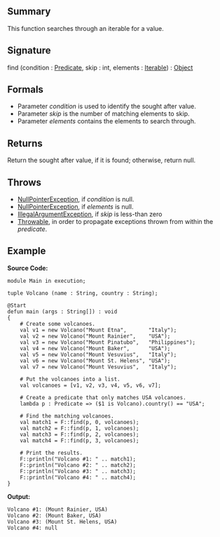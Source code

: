 ## Summary

This function searches through an iterable for a value.

## Signature

find (condition : [Predicate](https://mackenzie-high.github.io/autumn/javadoc/autumn/util/functors/Predicate.html), skip : int, elements : [Iterable](https://docs.oracle.com/javase/7/docs/api/java/lang/Iterable.html)) : [Object](https://docs.oracle.com/javase/7/docs/api/java/lang/Object.html)

## Formals

+ Parameter <i>condition</i> is used to identify the sought after value.
+ Parameter <i>skip</i> is the number of matching elements to skip.
+ Parameter <i>elements</i> contains the elements to search through.

## Returns

Return the sought after value, if it is found; otherwise, return null.

## Throws

+ [NullPointerException](https://docs.oracle.com/javase/7/docs/api/java/lang/NullPointerException.html), if <i>condition</i> is null.
+ [NullPointerException](https://docs.oracle.com/javase/7/docs/api/java/lang/NullPointerException.html), if <i>elements</i> is null.
+ [IllegalArgumentException](https://docs.oracle.com/javase/7/docs/api/java/lang/IllegalArgumentException.html), if <i>skip</i> is less-than zero
+ [Throwable](https://docs.oracle.com/javase/7/docs/api/java/lang/Throwable.html), in order to propagate exceptions thrown from within the <i>predicate</i>.

## Example

**Source Code:**

```plain
module Main in execution;

tuple Volcano (name : String, country : String);

@Start
defun main (args : String[]) : void
{
    # Create some volcanoes. 
    val v1 = new Volcano("Mount Etna",       "Italy");
    val v2 = new Volcano("Mount Rainier",    "USA");
    val v3 = new Volcano("Mount Pinatubo",   "Philippines");
    val v4 = new Volcano("Mount Baker",      "USA");
    val v5 = new Volcano("Mount Vesuvius",   "Italy");
    val v6 = new Volcano("Mount St. Helens", "USA");
    val v7 = new Volcano("Mount Vesuvius",   "Italy");
   
    # Put the volcanoes into a list. 
    val volcanoes = [v1, v2, v3, v4, v5, v6, v7];

    # Create a predicate that only matches USA volcanoes.
    lambda p : Predicate => ($1 is Volcano).country() == "USA";

    # Find the matching volcanoes.
    val match1 = F::find(p, 0, volcanoes);
    val match2 = F::find(p, 1, volcanoes);
    val match3 = F::find(p, 2, volcanoes);
    val match4 = F::find(p, 3, volcanoes);

    # Print the results.
    F::println("Volcano #1: " .. match1);
    F::println("Volcano #2: " .. match2);
    F::println("Volcano #3: " .. match3);
    F::println("Volcano #4: " .. match4);
}
```

**Output:**

```plain
Volcano #1: (Mount Rainier, USA)
Volcano #2: (Mount Baker, USA)
Volcano #3: (Mount St. Helens, USA)
Volcano #4: null
```

